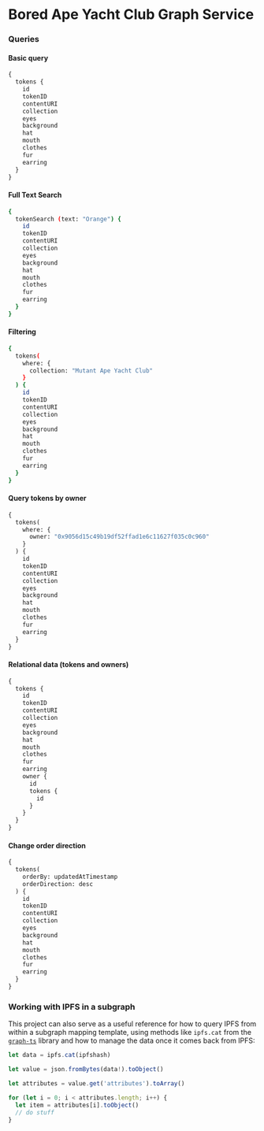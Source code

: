 # Bored Ape Yacht Club Graph Service

### Queries

#### Basic query

```graphql
{
  tokens {
    id
    tokenID
    contentURI
    collection
    eyes
    background
    hat
    mouth
    clothes
    fur
    earring
  }
}
```

#### Full Text Search

```sh
{
  tokenSearch (text: "Orange") {
    id
    tokenID
    contentURI
    collection
    eyes
    background
    hat
    mouth
    clothes
    fur
    earring
  }
}
```

#### Filtering

```sh
{
  tokens(
    where: {
      collection: "Mutant Ape Yacht Club"
    }
  ) {
    id
    tokenID
    contentURI
    collection
    eyes
    background
    hat
    mouth
    clothes
    fur
    earring
  }
}
```

#### Query tokens by owner

```graphql
{
  tokens(
    where: {
      owner: "0x9056d15c49b19df52ffad1e6c11627f035c0c960"
    }
  ) {
    id
    tokenID
    contentURI
    collection
    eyes
    background
    hat
    mouth
    clothes
    fur
    earring
  }
}
```

#### Relational data (tokens and owners)

```graphql
{
  tokens {
    id
    tokenID
    contentURI
    collection
    eyes
    background
    hat
    mouth
    clothes
    fur
    earring
    owner {
      id
      tokens {
        id
      }
    }
  }
}
```

#### Change order direction

```graphql
{
  tokens(
    orderBy: updatedAtTimestamp
    orderDirection: desc
  ) {
    id
    tokenID
    contentURI
    collection
    eyes
    background
    hat
    mouth
    clothes
    fur
    earring
  }
}
```


### Working with IPFS in a subgraph

This project can also serve as a useful reference for how to query IPFS from within a subgraph mapping template, using methods like `ipfs.cat` from the [`graph-ts`](https://github.com/graphprotocol/graph-ts) library and how to manage the data once it comes back from IPFS:

```javascript
let data = ipfs.cat(ipfshash)

let value = json.fromBytes(data!).toObject()

let attributes = value.get('attributes').toArray()

for (let i = 0; i < attributes.length; i++) {
  let item = attributes[i].toObject()
  // do stuff
}
```